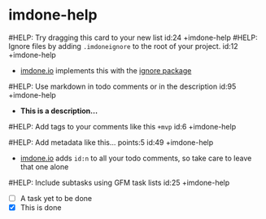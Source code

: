 imdone-help
====
#HELP: Try dragging this card to your new list id:24 +imdone-help
#HELP: Ignore files by adding `.imdoneignore` to the root of your project. id:12 +imdone-help
- [imdone.io](https://imdone.io) implements this with the [ignore package](https://www.npmjs.com/package/ignore)

#HELP: Use markdown in todo comments or in the description id:95 +imdone-help
- **This is a description...**

#HELP: Add tags to your comments like this `+mvp` id:6 +imdone-help

#HELP: Add metadata like this... points:5 id:49 +imdone-help
- [imdone.io](https://imdone.io) adds `id:n` to all your todo comments, so take care to leave that one alone

#HELP: Include subtasks using GFM task lists id:25 +imdone-help
- [ ] A task yet to be done
- [x] This is done
